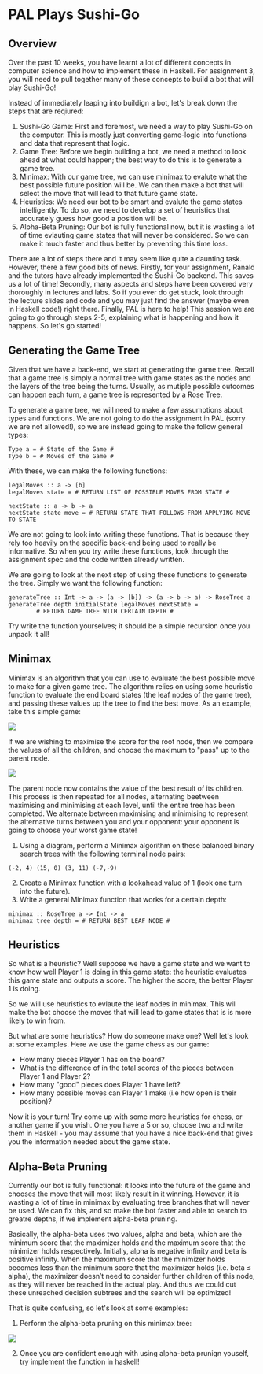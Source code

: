 # PAL Plays Sushi-Go

## Overview
Over the past 10 weeks, you have learnt a lot of different concepts in computer science and how to implement these in Haskell. For assignment 3, you will need to pull together many of these concepts to build a bot that will play Sushi-Go!

Instead of immediately leaping into buildign a bot, let's break down the steps that are reqiured:

1) Sushi-Go Game: First and foremost, we need a way to play Sushi-Go on the computer. This is mostly just converting game-logic into functions and data that represent that logic.
2) Game Tree: Before we begin building a bot, we need a method to look ahead at what could happen; the best way to do this is to generate a game tree.
3) Minimax: With our game tree, we can use minimax to evalute what the best possible future position will be. We can then make a bot that will select the move that will lead to that future game state.
4) Heuristics: We need our bot to be smart and evalute the game states intelligently. To do so, we need to develop a set of heuristics that accurately guess how good a position will be.
5) Alpha-Beta Pruning: Our bot is fully functional now, but it is wasting a lot of time evlauting game states that will never be considered. So we can make it much faster and thus better by preventing this time loss.

There are a lot of steps there and it may seem like quite a daunting task. However, there a few good bits of news. Firstly, for your assignment, Ranald and the tutors have already implemented the Sushi-Go backend. This saves us a lot of time! Secondly, many aspects and steps have been covered very thoroughly in lectures and labs. So if you ever do get stuck, look through the lecture slides and code and you may just find the answer (maybe even in Haskell code!) right there. Finally, PAL is here to help! This session we are going to go through steps 2-5, explaining what is happening and how it happens. So let's go started!


## Generating the Game Tree
Given that we have a back-end, we start at generating the game tree. Recall that a game tree is simply a normal tree with game states as the nodes and the layers of the tree being the turns. Usually, as mutiple possible outcomes can happen each turn, a game tree is represented by a Rose Tree.

To generate a game tree, we will need to make a few assumptions about types and functions. We are not going to do the assignment in PAL (sorry we are not allowed!), so we are instead going to make the follow general types:
```
Type a = # State of the Game #
Type b = # Moves of the Game #
```
With these, we can make the following functions:
```
legalMoves :: a -> [b]
legalMoves state = # RETURN LIST OF POSSIBLE MOVES FROM STATE #

nextState :: a -> b -> a
nextState state move = # RETURN STATE THAT FOLLOWS FROM APPLYING MOVE TO STATE
```
We are not going to look into writing these functions. That is because they rely too heavily on the specific back-end being used to really be informative. So when you try write these functions, look through the assignment spec and the code written already written.

We are going to look at the next step of using these functions to generate the tree. Simply we want the following function:
```
generateTree :: Int -> a -> (a -> [b]) -> (a -> b -> a) -> RoseTree a
generateTree depth initialState legalMoves nextState =
        # RETURN GAME TREE WITH CERTAIN DEPTH #
```
Try write the function yourselves; it should be a simple recursion once you unpack it all!


## Minimax
Minimax is an algorithm that you can use to evaluate the best possible move to make for a given game tree. The algorithm relies on using some heuristic function to evaluate the end board states (the leaf nodes of the game tree), and passing these values up the tree to find the best move. As an example, take this simple game:

![](https://raw.githubusercontent.com/COMP1100-PAL/comp1100-pal.github.io/master/img/60771377_695309140920558_4307992282541326336_n.png)

If we are wishing to maximise the score for the root node, then we compare the values of all the children, and choose the maximum to "pass" up to the parent node. 

![](https://raw.githubusercontent.com/COMP1100-PAL/comp1100-pal.github.io/master/img/60174971_320517171960295_5200357152299941888_n.png)

The parent node now contains the value of the best result of its children. This process is then repeated for all nodes, alternating beetween maximising and minimising at each level, until the entire tree has been completed. We alternate between maximising and minimising to represent the alternative turns between you and your opponent: your opponent is going to choose your worst game state!

1) Using a diagram, perform a Minimax algorithm on these balanced binary search trees with the following terminal node pairs:
```
(-2, 4) (15, 0) (3, 11) (-7,-9) 
```
2) Create a Minimax function with a lookahead value of 1 (look one turn into the future).
3) Write a general Minimax function that works for a certain depth:
```
minimax :: RoseTree a -> Int -> a
minimax tree depth = # RETURN BEST LEAF NODE #
```


## Heuristics
So what is a heuristic? Well suppose we have a game state and we want to know how well Player 1 is doing in this game state: the heuristic evaluates this game state and outputs a score. The higher the score, the better Player 1 is doing.

So we will use heuristics to evlaute the leaf nodes in minimax. This will make the bot choose the moves that will lead to game states that is is more likely to win from.

But what are some heuristics? How do someone make one? Well let's look at some examples. Here we use the game chess as our game:

- How many pieces Player 1 has on the board?
- What is the difference of in the total scores of the pieces between Player 1 and Player 2?
- How many "good" pieces does Player 1 have left?
- How many possible moves can Player 1 make (i.e how open is their position)?

Now it is your turn! Try come up with some more heuristics for chess, or another game if you wish. One you have a 5 or so, choose two and write them in Haskell - you may assume that you  have a nice back-end that gives you the information needed about the game state.

## Alpha-Beta Pruning
Currently our bot is fully functional: it looks into the future of the game and chooses the move that will most likely result in it winning. However, it is wasting a lot of time in minimax by evaluating tree branches that will never be used. We can fix this, and so make the bot faster and able to search to greatre depths, if we implement alpha-beta pruning.

Basically, the alpha-beta uses two values, alpha and beta, which are the minimum score that the maximizer holds and the maximum score that the minimizer holds respectively. Initially, alpha is negative infinity and beta is positive infinity. When the maximum score that the minimizer holds becomes less than the minimum score that the maximizer holds (i.e. beta ≤ alpha), the maximizer doesn’t need to consider further children of this node, as they will never be reached in the actual play. And thus we could cut these unreached decision subtrees and the search will be optimized!

That is quite confusing, so let's look at some examples:

1) Perform the alpha-beta pruning on this minimax tree:

![](https://raw.githubusercontent.com/COMP1100-PAL/comp1100-pal.github.io/master/img/60258879_2273470959366806_4542168317724459008_n.png)

2) Once you are confident enough with using alpha-beta prunign youself, try implement the function in haskell!
